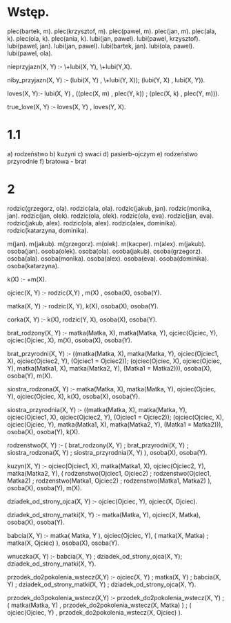 # Wstęp.
plec(bartek, m).
plec(krzysztof, m).
plec(pawel, m).
plec(jan, m).
plec(ala, k).
plec(ola, k).
plec(ania, k).
lubi(jan, pawel).
lubi(pawel, krzysztof).
lubi(pawel, jan).
lubi(jan, pawel).
lubi(bartek, jan).
lubi(ola, pawel).
lubi(pawel, ola).



nieprzyjazn(X, Y) :-
    \\+lubi(X, Y),
    \\+lubi(Y,X).

niby_przyjazn(X, Y) :-
    (lubi(X, Y) , \\+lubi(Y, X));
    (lubi(Y, X) , lubi(X, Y)).

loves(X, Y):-
    lubi(X, Y) , ((plec(X, m) , plec(Y, k)) ; (plec(X, k) , plec(Y, m))).

true_love(X, Y) :-
    loves(X, Y) , loves(Y, X).
    
    
# 1.1
a) rodzeństwo
b) kuzyni
c) swaci
d) pasierb-ojczym
e) rodzeństwo przyrodnie
f) bratowa - brat

# 2
rodzic(grzegorz, ola).
rodzic(ala, ola).
rodzic(jakub, jan). 
rodzic(monika, jan).
rodzic(jan, olek).
rodzic(ola, olek).
rodzic(ola, eva).
rodzic(jan, eva).
rodzic(jakub, alex).
rodzic(ola, alex).
rodzic(alex, dominika).
rodzic(katarzyna, dominika).

m(jan). 
m(jakub).
m(grzegorz).
m(olek).
m(kacper). 
m(alex).
m(jakub).
osoba(jan).
osoba(olek). 
osoba(ola). 
osoba(jakub). 
osoba(grzegorz).
osoba(ala).
osoba(monika).
osoba(alex).
osoba(eva).
osoba(dominika).
osoba(katarzyna).

k(X) :- \+m(X).

ojciec(X, Y) :- rodzic(X,Y) , m(X) , osoba(X), osoba(Y).

matka(X, Y) :- rodzic(X, Y), k(X), osoba(X), osoba(Y).

corka(X, Y) :- k(X), rodzic(Y, X), osoba(X), osoba(Y).

brat_rodzony(X, Y) :- matka(Matka, X), matka(Matka, Y), ojciec(Ojciec, Y),
    ojciec(Ojciec, X), m(X), osoba(X), osoba(Y).

brat_przyrodni(X, Y) :- ((matka(Matka, X), matka(Matka, Y), ojciec(Ojciec1, X), ojciec(Ojciec2, Y),
                          (Ojciec1 \= Ojciec2));
                          (ojciec(Ojciec, X), ojciec(Ojciec, Y), matka(Matka1, X), matka(Matka2, Y),
                          (Matka1 \= Matka2))), osoba(X), osoba(Y), m(X).

siostra_rodzona(X, Y) :- matka(Matka, X), matka(Matka, Y), ojciec(Ojciec, Y),
    ojciec(Ojciec, X), k(X), osoba(X), osoba(Y).

siostra_przyrodnia(X, Y) :- ((matka(Matka, X), matka(Matka, Y), ojciec(Ojciec1, X), ojciec(Ojciec2, Y),
                          (Ojciec1 \= Ojciec2));
                          (ojciec(Ojciec, X), ojciec(Ojciec, Y), matka(Matka1, X), matka(Matka2, Y),
                          (Matka1 \= Matka2))), osoba(X), osoba(Y), k(X).

rodzenstwo(X, Y) :-
    (   brat_rodzony(X, Y) ; brat_przyrodni(X, Y) ; siostra_rodzona(X, Y) ; siostra_przyrodnia(X, Y)   ), osoba(X), osoba(Y).



kuzyn(X, Y) :- ojciec(Ojciec1, X), matka(Matka1, X), ojciec(Ojciec2, Y), matka(Matka2, Y),
    (  rodzenstwo(Ojciec1, Ojciec2) ; rodzenstwo(Ojciec1, Matka2) ; rodzenstwo(Matka1, Ojciec2) ; rodzenstwo(Matka1, Matka2)  ),
    osoba(X), osoba(Y), m(X).

dziadek_od_strony_ojca(X, Y) :-
    ojciec(Ojciec, Y), ojciec(X, Ojciec).

dziadek_od_strony_matki(X, Y) :-
    matka(Matka, Y), ojciec(X, Matka), osoba(X), osoba(Y).

babcia(X, Y) :- 
    matka( Matka, Y ), ojciec(Ojciec, Y), ( matka(X, Matka) ; matka(X, Ojciec) ), osoba(X), osoba(Y).

wnuczka(X, Y) :- babcia(X, Y) ; dziadek_od_strony_ojca(X, Y); dziadek_od_strony_matki(X, Y).

przodek_do2pokolenia_wstecz(X,Y) :- ojciec(X, Y) ; matka(X, Y) ; babcia(X, Y) ; dziadek_od_strony_matki(X, Y) ; dziadek_od_strony_ojca(X, Y).

przodek_do3pokolenia_wstecz(X,Y) :- przodek_do2pokolenia_wstecz(X, Y) ; (   matka(Matka, Y) , przodek_do2pokolenia_wstecz(X, Matka) ) ;
    (  ojciec(Ojciec, Y) , przodek_do2pokolenia_wstecz(X, Ojciec) ).
